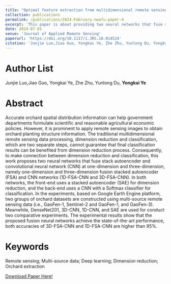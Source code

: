 ```yaml
---
title: "Optimal feature extraction from multidimensional remote sensing data for orchard identification based on deep learning methods"
collection: publications
permalink: /publications/2024-February-nwafu-paper-4
excerpt: 'This paper is about providing two neural networks that fuse stack autoencoder and convolutional neural network (CNN) at one-dimension and three-dimension, namely one-dimension and three-dimension fusion stacked autoencoder (FSA) and CNN networks (1D-FSA-CNN and 3D-FSA-CNN) for orchard identification.'
date: 2024-07-01
venue: 'Journal of Applied Remote Sensing'
paperurl: 'https://doi.org/10.1117/1.JRS.18.014514'
citation: 'Junjie Luo,Jiao Guo, Yongkai Ye, Zhe Zhu, Yunlong Du, Yongkai Ye, (2024). Optimal feature extraction from multidimensional remote sensing data for orchard identification based on deep learning methods. Journal of Applied Remote Sensing, 18(1), 014514.'
---
```


Author List
======
Junjie Luo,Jiao Guo, Yongkai Ye, Zhe Zhu, Yunlong Du, **Yongkai Ye**

Abstract
======
Accurate orchard spatial distribution information can help government departments formulate scientific and reasonable agricultural economic policies. However, it is prominent to apply remote sensing images to obtain orchard planting structure information. The traditional multidimensional remote sensing data processing, dimension reduction and classification, which are two separate steps, cannot guarantee that final classification results can be benefited from dimension reduction process. Consequently, to make connection between dimension reduction and classification, this work proposes two neural networks that fuse stack autoencoder and convolutional neural network (CNN) at one-dimension and three-dimension, namely one-dimension and three-dimension fusion stacked autoencoder (FSA) and CNN networks (1D-FSA-CNN and 3D-FSA-CNN). In both networks, the front-end uses a stacked autoencoder (SAE) for dimension reduction, and the back-end uses a CNN with a Softmax classifier for classification. In the experiments, based on Google Earth Engine platform, two groups of orchard datasets are constructed using multi-source remote sensing data (i.e., GaoFen-1, Sentinel-2 and GaoFen-1, and GaoFen-3). Meanwhile, DenseNet201, 3D-CNN, 1D-CNN, and SAE are used for conduct two comparative experiments. The experimental results show that the proposed fusion neural networks achieve the state-of-the-art performance, both accuracies of 3D-FSA-CNN and 1D-FSA-CNN are higher than 95%.

Keywords
======
Remote sensing; Multi-source data; Deep learning; Dimension reduction; Orchard extraction

[Download Paper Here!](https://doi.org/10.1117/1.JRS.18.014514)
